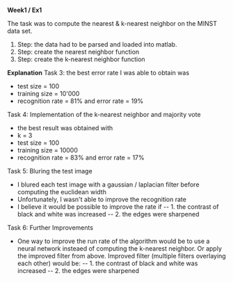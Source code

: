 **Week1 / Ex1**

The task was to compute the nearest & k-nearest neighbor on the MINST data set. 
1. Step: the data had to be parsed and loaded into matlab.
2. Step: create the nearest neighbor function
3. Step: create the k-nearest neighbor function

**Explanation**
Task 3: the best error rate I was able to obtain was	
- test size = 100
- training size = 10'000
- recognition rate = 81% and error rate = 19%

Task 4: Implementation of the k-nearest neighbor and majority vote
- the best result was obtained with 
- k = 3
- test size = 100 
- training size = 10000
- recognition rate = 83% and error rate = 17%

Task 5: Bluring the test image
- I blured each test image with a gaussian / laplacian filter before computing the euclidean width 
- Unfortunately, I wasn't able to improve the recognition rate
- I believe it would be possible to improve the rate if
-- 1. the contrast of black and white was increased
-- 2. the edges were sharpened 

Task 6: Further Improvements
- One way to improve the run rate of the algorithm would be to use a neural network
  insteaed of computing the k-nearest neighbor. Or apply the improved filter from above. 
  Improved filter (multiple filters overlaying each other) would be: 
  -- 1. the contrast of black and white was increased
  -- 2. the edges were sharpened 

